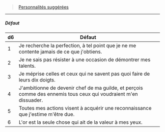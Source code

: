 ﻿---
!PersonalityDefectItem
Table: >+
  |d6|Défaut|

  |---|---|

  |1|Je recherche la perfection, à tel point que je ne <!--br-->me contente jamais de ce que j'obtiens.|

  |2|Je ne sais pas résister à une occasion de <!--br-->démontrer mes talents.|

  |3|Je méprise celles et ceux qui ne savent pas quoi <!--br-->faire de leurs dix doigts.|

  |4|J'ambitionne de devenir chef de ma guilde, <!--br-->et perçois comme des ennemis tous ceux qui <!--br-->voudraient m'en dissuader.|

  |5|Toutes mes actions visent à acquérir une <!--br-->reconnaissance que j'estime m'être due.|

  |6|L'or est la seule chose qui ait de la valeur à mes <!--br-->yeux.|

Id: background_membredeguilde_hd.md#défaut
ParentLink: background_membredeguilde_hd.md#personnalités-suggérées
Name: Défaut
ParentName: Personnalités suggérées
NameLevel: 5
Attributes: {}
---
> [Personnalités suggérées](hd_background_membredeguilde_personnalites_suggerees.md)

---

##### Défaut

|d6|Défaut|
|---|---|
|1|Je recherche la perfection, à tel point que je ne me contente jamais de ce que j'obtiens.|
|2|Je ne sais pas résister à une occasion de démontrer mes talents.|
|3|Je méprise celles et ceux qui ne savent pas quoi faire de leurs dix doigts.|
|4|J'ambitionne de devenir chef de ma guilde, et perçois comme des ennemis tous ceux qui voudraient m'en dissuader.|
|5|Toutes mes actions visent à acquérir une reconnaissance que j'estime m'être due.|
|6|L'or est la seule chose qui ait de la valeur à mes yeux.|

